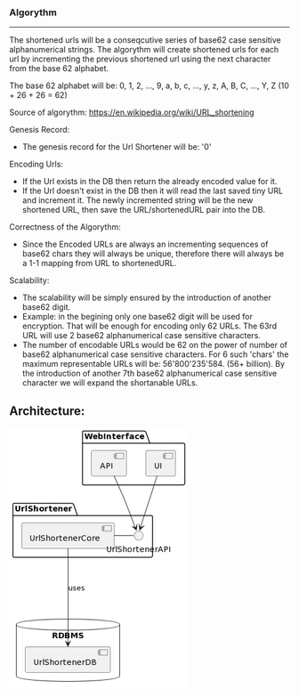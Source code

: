 ### Algorythm
-------------
The shortened urls will be a conseqcutive series of base62 case sensitive alphanumerical strings.
The algorythm will create shortened urls for each url by incrementing the previous shortened url using the next character from the base 62 alphabet.

The base 62 alphabet will be:
0, 1, 2, ..., 9, a, b, c, ..., y, z, A, B, C, ..., Y, Z (10 + 26 + 26 = 62)

Source of algorythm:
https://en.wikipedia.org/wiki/URL_shortening

Genesis Record:
- The genesis record for the Url Shortener will be: '0'

Encoding Urls:
- If the Url exists in the DB then return the already encoded value for it.
- If the Url doesn't exist in the DB then it will read the last saved tiny URL and increment it. The newly incremented string will be the new shortened URL, then save the URL/shortenedURL pair into the DB.

Correctness of the Algorythm:
- Since the Encoded URLs are always an incrementing sequences of base62 chars they will always be unique, therefore there will always be a 1-1 mapping from URL to shortenedURL.

Scalability:
- The scalability will be simply ensured by the introduction of another base62 digit.
- Example: in the begining only one base62 digit will be used for encryption. That will be enough for encoding only 62 URLs. The 63rd URL will use 2 base62 alphanumerical case sensitive characters.
- The number of encodable URLs would be 62 on the power of number of base62 alphanumerical case sensitive characters. For 6 such 'chars' the maximum representable URLs will be: 56'800'235'584. (56+ billion). By the introduction of another 7th base62 alphanumerical case sensitive character we will expand the shortanable URLs.

Architecture:
-------------------
![alt text](./diagrams/architecture.png)



